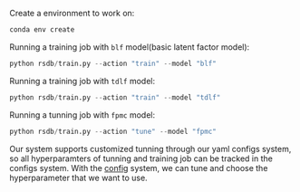 Create a environment to work on:
```python
conda env create
```

Running a training job with `blf` model(basic latent factor model):
```python
python rsdb/train.py --action "train" --model "blf"
```

Running a training job with `tdlf` model:
```python
python rsdb/train.py --action "train" --model "tdlf"
```

Running a tunning job with `fpmc` model:
```python
python rsdb/train.py --action "tune" --model "fpmc"
```

Our system supports customized tunning through our yaml configs system, so all hyperparamters of tunning and training job can be tracked in the configs system. With the [config](https://github.com/KevinBian107/RSDB/tree/main/rsdb/configs) system, we can tune and choose the hyperparameter that we want to use.

